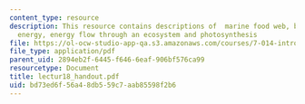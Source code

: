 ```yaml
---
content_type: resource
description: This resource contains descriptions of  marine food web, biomass and
  energy, energy flow through an ecosystem and photosynthesis
file: https://ol-ocw-studio-app-qa.s3.amazonaws.com/courses/7-014-introductory-biology-spring-2005/bd73ed6f56a48db559c7aab85598f2b6_lectur18_handout.pdf
file_type: application/pdf
parent_uid: 2894eb2f-6445-f646-6eaf-906bf576ca99
resourcetype: Document
title: lectur18_handout.pdf
uid: bd73ed6f-56a4-8db5-59c7-aab85598f2b6
---
```

